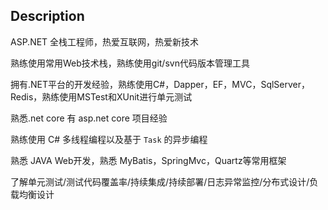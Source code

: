 ## Description

ASP.NET 全栈工程师，热爱互联网，热爱新技术 

熟练使用常用Web技术栈，熟练使用git/svn代码版本管理工具

拥有.NET平台的开发经验，熟练使用C#，Dapper，EF，MVC，SqlServer，Redis，熟练使用MSTest和XUnit进行单元测试

熟悉.net core 有 asp.net core 项目经验

熟练使用 C# 多线程编程以及基于 `Task` 的异步编程

熟悉 JAVA Web开发，熟悉 MyBatis，SpringMvc，Quartz等常用框架

了解单元测试/测试代码覆盖率/持续集成/持续部署/日志异常监控/分布式设计/负载均衡设计